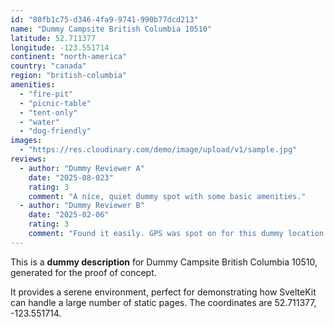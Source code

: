 ```yaml
---
id: "80fb1c75-d346-4fa9-9741-990b77dcd213"
name: "Dummy Campsite British Columbia 10510"
latitude: 52.711377
longitude: -123.551714
continent: "north-america"
country: "canada"
region: "british-columbia"
amenities:
  - "fire-pit"
  - "picnic-table"
  - "tent-only"
  - "water"
  - "dog-friendly"
images:
  - "https://res.cloudinary.com/demo/image/upload/v1/sample.jpg"
reviews:
  - author: "Dummy Reviewer A"
    date: "2025-08-023"
    rating: 3
    comment: "A nice, quiet dummy spot with some basic amenities."
  - author: "Dummy Reviewer B"
    date: "2025-02-06"
    rating: 3
    comment: "Found it easily. GPS was spot on for this dummy location."
---
```


This is a **dummy description** for Dummy Campsite British Columbia 10510, generated for the proof of concept.

It provides a serene environment, perfect for demonstrating how SvelteKit can handle a large number of static pages. The coordinates are 52.711377, -123.551714.
